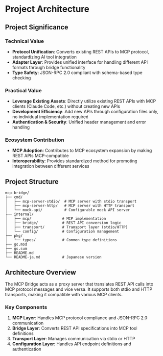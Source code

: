 # Project Architecture

## Project Significance

### Technical Value
- **Protocol Unification**: Converts existing REST APIs to MCP protocol, standardizing AI tool integration
- **Adapter Layer**: Provides unified interface for handling different API formats through bridge functionality
- **Type Safety**: JSON-RPC 2.0 compliant with schema-based type checking

### Practical Value
- **Leverage Existing Assets**: Directly utilize existing REST APIs with MCP clients (Claude Code, etc.) without creating new APIs
- **Development Efficiency**: Add new APIs through configuration files only, no individual implementation required
- **Authentication & Security**: Unified header management and error handling

### Ecosystem Contribution
- **MCP Adoption**: Contributes to MCP ecosystem expansion by making REST APIs MCP-compatible
- **Interoperability**: Provides standardized method for promoting integration between different services

## Project Structure

```
mcp-bridge/
├── cmd/
│   ├── mcp-server-stdio/  # MCP server with stdio transport
│   ├── mcp-server-http/   # MCP server with HTTP transport
│   └── mock-api/          # Configurable mock API server
├── internal/
│   ├── mcp/              # MCP implementation
│   ├── bridge/           # REST API conversion logic
│   ├── transport/        # Transport layer (stdio/HTTP)
│   └── config/           # Configuration management
├── pkg/
│   └── types/            # Common type definitions
├── go.mod
├── go.sum
├── README.md
└── README-ja.md          # Japanese version
```

## Architecture Overview

The MCP Bridge acts as a proxy server that translates REST API calls into MCP protocol messages and vice versa. It supports both stdio and HTTP transports, making it compatible with various MCP clients.

### Key Components

1. **MCP Layer**: Handles MCP protocol compliance and JSON-RPC 2.0 communication
2. **Bridge Layer**: Converts REST API specifications into MCP tool definitions
3. **Transport Layer**: Manages communication via stdio or HTTP
4. **Configuration Layer**: Handles API endpoint definitions and authentication